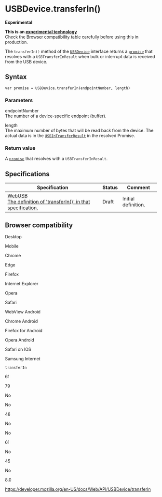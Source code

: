USBDevice.transferIn()
======================

**Experimental**

**This is an [experimental technology](https://developer.mozilla.org/en-US/docs/MDN/Guidelines/Conventions_definitions#experimental)**  
Check the [Browser compatibility table](#browser_compatibility) carefully before using this in production.

The `transferIn()` method of the [`USBDevice`](../usbdevice) interface returns a [`promise`](https://developer.mozilla.org/en-US/docs/Web/JavaScript/Reference/Global_Objects/Promise) that resolves with a <span class="page-not-created">`USBTransferInResult`</span> when bulk or interrupt data is received from the USB device.

Syntax
------

    var promise = USBDevice.transferIn(endpointNumber, length)

### Parameters

endpointNumber  
The number of a device-specific endpoint (buffer).

length  
The maximum number of bytes that will be read back from the device. The actual data is in the [`USBInTransferResult`](../usbintransferresult) in the resolved Promise.

### Return value

A [`promise`](https://developer.mozilla.org/en-US/docs/Web/JavaScript/Reference/Global_Objects/Promise) that resolves with a <span class="page-not-created">`USBTransferInResult`</span>.

Specifications
--------------

<table><thead><tr class="header"><th>Specification</th><th>Status</th><th>Comment</th></tr></thead><tbody><tr class="odd"><td><a href="https://wicg.github.io/webusb/#dom-usbdevice-transferin">WebUSB<br />
<span class="small">The definition of 'transferIn()' in that specification.</span></a></td><td><span class="spec-draft">Draft</span></td><td>Initial definition.</td></tr></tbody></table>

Browser compatibility
---------------------

Desktop

Mobile

Chrome

Edge

Firefox

Internet Explorer

Opera

Safari

WebView Android

Chrome Android

Firefox for Android

Opera Android

Safari on IOS

Samsung Internet

`transferIn`

61

79

No

No

48

No

No

61

No

45

No

8.0

<a href="https://developer.mozilla.org/en-US/docs/Web/API/USBDevice/transferIn" class="_attribution-link">https://developer.mozilla.org/en-US/docs/Web/API/USBDevice/transferIn</a>
